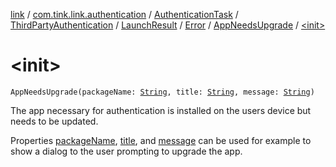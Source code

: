 [link](../../../../../../index.md) / [com.tink.link.authentication](../../../../../index.md) / [AuthenticationTask](../../../../index.md) / [ThirdPartyAuthentication](../../../index.md) / [LaunchResult](../../index.md) / [Error](../index.md) / [AppNeedsUpgrade](index.md) / [&lt;init&gt;](./-init-.md)

# &lt;init&gt;

`AppNeedsUpgrade(packageName: `[`String`](https://kotlinlang.org/api/latest/jvm/stdlib/kotlin/-string/index.html)`, title: `[`String`](https://kotlinlang.org/api/latest/jvm/stdlib/kotlin/-string/index.html)`, message: `[`String`](https://kotlinlang.org/api/latest/jvm/stdlib/kotlin/-string/index.html)`)`

The app necessary for authentication is installed on the users device but needs to
be updated.

Properties [packageName](package-name.md), [title](title.md), and [message](message.md) can be used for example to show
a dialog to the user prompting to upgrade the app.

